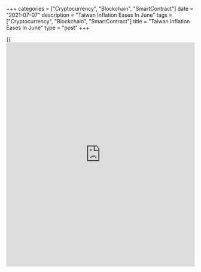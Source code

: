 +++
categories = ["Cryptocurrency", "Blockchain", "SmartContract"]
date = "2021-07-07"
description = "Taiwan Inflation Eases In June"
tags = ["Cryptocurrency", "Blockchain", "SmartContract"]
title = "Taiwan Inflation Eases In June"
type = "post"
+++

{{<iframe id="large-banner" src="https://www.bounty.group/#slide=19.0" width="100%" height="600" scrolling="no" style="border: 0px solid rgb(216, 221, 230); border-radius: 3px;">}}

Taiwan's consumer price inflation eased in June, data released by the
Directorate General of Budget, Accounting & Statistics revealed on
Wednesday.

Consumer prices rose 1.89 percent year-on-year in June, after 2.48
percent increase in May. Economists had forecast a 2.3 percent increase.

The indices for fuels and lubricants surged 27.78 percent due to a
relatively lower comparison base and the index for transportation fees
rose 15.0 percent due to the increase in airfares.

Excluding fruits, vegetables and energy, core consumer prices rose 1.36
percent in June.

On a monthly basis, the consumer price index gained 0.22 percent mainly
because of higher vegetable prices due to heavy rain.

For the first half year of 2021, the CPI increased 1.47 percent over the
same period of previous year.

Data showed that wholesale prices grew 0.53 percent monthly and grew
10.74 percent annually in June.

For comments and feedback [contact](https://www.playgroundfx.com/contact/): editorial@rtt[news](https://www.letsplayfx.com/blog/forex-news-website/).com

[Economic News][1]

 **What parts of the world are seeing the best (and worst) economic
performances lately? Click[here][2] to check out our [Econ Scorecard][2]
and find out! See up-to-the-moment [ranking](https://www.playgroundfx.com/blog/crypto-exchange-ranking/)s for the best and worst
performers in [GDP][3], [unemployment rate][4], [inflation][5] and much
more.**

   1. www.rtt[news](https://www.letsplayfx.com/blog/forex-news-website/).com/Content/EconomicNews.aspx
   2. www.rtt[news](https://www.letsplayfx.com/blog/forex-news-website/).com/economic-scorecard/world-rank/PPI/highest-performance.aspx
   3. www.rtt[news](https://www.letsplayfx.com/blog/forex-news-website/).com/economic-scorecard/world-rank/GDP/highest-performance.aspx
   4. www.rtt[news](https://www.letsplayfx.com/blog/forex-news-website/).com/economic-scorecard/world-rank/unemployment-rate/lowest-performance.aspx
   5. www.rtt[news](https://www.letsplayfx.com/blog/forex-news-website/).com/economic-scorecard/world-rank/CPI/highest-performance.aspx